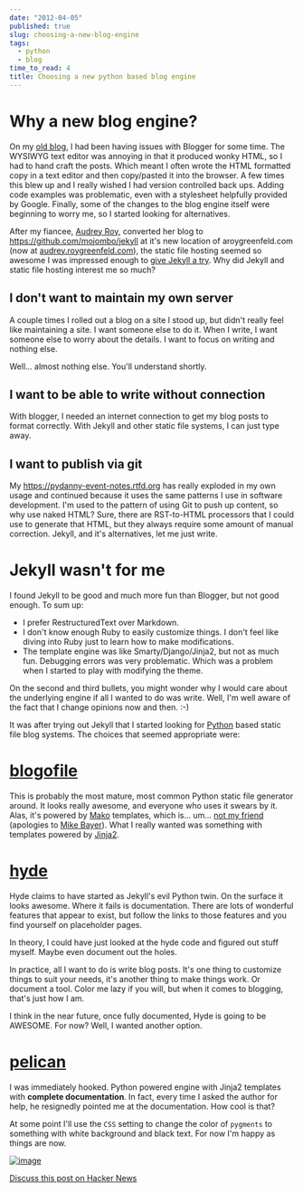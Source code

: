 ```yaml
---
date: "2012-04-05"
published: true
slug: choosing-a-new-blog-engine
tags:
  - python
  - blog
time_to_read: 4
title: Choosing a new python based blog engine
---
```


# Why a new blog engine?

On my [old blog](https://pydanny.blogspot.com/), I had been having
issues with Blogger for some time. The WYSIWYG text editor was annoying
in that it produced wonky HTML, so I had to hand craft the posts. Which
meant I often wrote the HTML formatted copy in a text editor and then
copy/pasted it into the browser. A few times this blew up and I really
wished I had version controlled back ups. Adding code examples was
problematic, even with a stylesheet helpfully provided by Google.
Finally, some of the changes to the blog engine itself were beginning to
worry me, so I started looking for alternatives.

After my fiancee, [Audrey Roy](https://www.aroygreenfeld.com/), converted her blog to
<https://github.com/mojombo/jekyll> at it's new location of
aroygreenfeld.com (now at [audrey.roygreenfeld.com](https://audrey.roygreenfeld.com/)), the static file hosting seemed
so awesome I was impressed enough to [give Jekyll a
try](/tried-out-jekyll.html). Why did Jekyll and
static file hosting interest me so much?

## I don't want to maintain my own server

A couple times I rolled out a blog on a site I stood up, but didn't
really feel like maintaining a site. I want someone else to do it. When
I write, I want someone else to worry about the details. I want to focus
on writing and nothing else.

Well... almost nothing else. You'll understand shortly.

## I want to be able to write without connection

With blogger, I needed an internet connection to get my blog posts to
format correctly. With Jekyll and other static file systems, I can just
type away.

## I want to publish via git

My <https://pydanny-event-notes.rtfd.org> has really exploded in my own
usage and continued because it uses the same patterns I use in software
development. I'm used to the pattern of using Git to push up content,
so why use naked HTML? Sure, there are RST-to-HTML processors that I
could use to generate that HTML, but they always require some amount of
manual correction. Jekyll, and it's alternatives, let me just write.

# Jekyll wasn't for me

I found Jekyll to be good and much more fun than Blogger, but not good
enough. To sum up:

- I prefer RestructuredText over Markdown.
- I don't know enough Ruby to easily customize things. I don't feel
  like diving into Ruby just to learn how to make modifications.
- The template engine was like Smarty/Django/Jinja2, but not as much
  fun. Debugging errors was very problematic. Which was a problem when
  I started to play with modifying the theme.

On the second and third bullets, you might wonder why I would care about
the underlying engine if all I wanted to do was write. Well, I'm well
aware of the fact that I change opinions now and then. :-)

It was after trying out Jekyll that I started looking for
[Python](https://python.org) based static file blog systems. The choices
that seemed appropriate were:

# [blogofile](https://github.com/EnigmaCurry/blogofile/)

This is probably the most mature, most common Python static file
generator around. It looks really awesome, and everyone who uses it
swears by it. Alas, it's powered by
[Mako](https://www.makotemplates.org/) templates, which is... um...
[not my
friend](https://pydanny.blogspot.com/2010/12/stupid-template-languages.html)
(apologies to [Mike
Bayer](https://techspot.zzzeek.org/2010/12/04/in-response-to-stupid-template-languages/)).
What I really wanted was something with templates powered by
[Jinja2](https://jinja.palletsprojects.com).

# [hyde](https://hyde.github.com/)

Hyde claims to have started as Jekyll's evil Python twin. On the
surface it looks awesome. Where it fails is documentation. There are
lots of wonderful features that appear to exist, but follow the links to
those features and you find yourself on placeholder pages.

In theory, I could have just looked at the hyde code and figured out
stuff myself. Maybe even document out the holes.

In practice, all I want to do is write blog posts. It's one thing to
customize things to suit your needs, it's another thing to make things
work. Or document a tool. Color me lazy if you will, but when it comes
to blogging, that's just how I am.

I think in the near future, once fully documented, Hyde is going to be
AWESOME. For now? Well, I wanted another option.

# [pelican](https://docs.getpelican.com/en/stable/)

I was immediately hooked. Python powered engine with Jinja2 templates
with **complete documentation**. In fact, every time I asked the author
for help, he resignedly pointed me at the documentation. How cool is
that?

At some point I'll use the `CSS` setting to change the color of
`pygments` to something with white background and black text. For now
I'm happy as things are now.

[![image](https://farm8.staticflickr.com/7043/6831339872_10d0c40171.jpg)](https://www.flickr.com/photos/77704901@N05/6831339872/)

[Discuss this post on Hacker News]()
